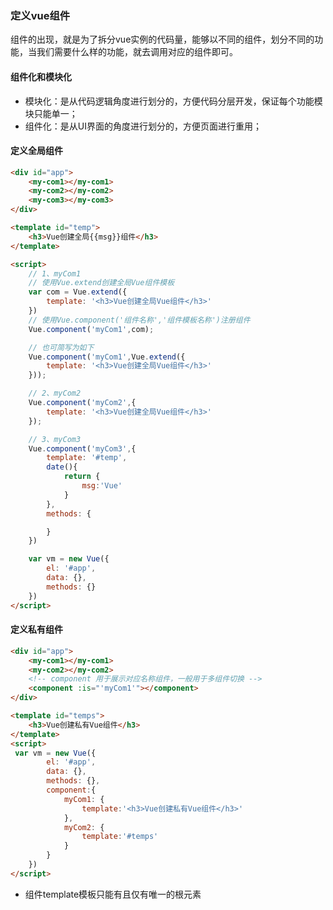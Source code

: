 ### 定义vue组件

组件的出现，就是为了拆分vue实例的代码量，能够以不同的组件，划分不同的功能，当我们需要什么样的功能，就去调用对应的组件即可。

#### 组件化和模块化

   + 模块化：是从代码逻辑角度进行划分的，方便代码分层开发，保证每个功能模块只能单一；
   + 组件化：是从UI界面的角度进行划分的，方便页面进行重用；

#### 定义全局组件
```html
<div id="app">
    <my-com1></my-com1>
    <my-com2></my-com2>
    <my-com3></my-com3>
</div>

<template id="temp">
    <h3>Vue创建全局{{msg}}组件</h3>
</template>

<script>
    // 1、myCom1
    // 使用Vue.extend创建全局Vue组件模板
    var com = Vue.extend({
        template: '<h3>Vue创建全局Vue组件</h3>'
    })
    // 使用Vue.component('组件名称','组件模板名称')注册组件
    Vue.component('myCom1',com);  

    // 也可简写为如下
    Vue.component('myCom1',Vue.extend({
        template: '<h3>Vue创建全局Vue组件</h3>'
    }));  

    // 2、myCom2
    Vue.component('myCom2',{
        template: '<h3>Vue创建全局Vue组件</h3>'
    });

    // 3、myCom3
    Vue.component('myCom3',{
        template: '#temp',
        date(){
            return {
                msg:'Vue'
            }
        },
        methods: {

        }
    })

    var vm = new Vue({
        el: '#app',
        data: {},
        methods: {}  
    })
</script>
```

#### 定义私有组件
```html
<div id="app">
    <my-com1></my-com1>
    <my-com2></my-com2>
    <!-- component 用于展示对应名称组件，一般用于多组件切换 -->
    <component :is="'myCom1'"></component>
</div>

<template id="temps">
    <h3>Vue创建私有Vue组件</h3>
</template>
<script>
 var vm = new Vue({
        el: '#app',
        data: {},
        methods: {},
        component:{  
            myCom1: {
                template:'<h3>Vue创建私有Vue组件</h3>'
            },
            myCom2: {
                template:'#temps'
            }
        }
    })
</script>
```

+ 组件template模板只能有且仅有唯一的根元素
